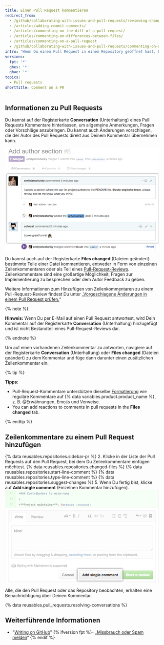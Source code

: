 ```yaml
---
title: Einen Pull Request kommentieren
redirect_from:
  - /github/collaborating-with-issues-and-pull-requests/reviewing-changes-in-pull-requests/commenting-on-a-pull-request
  - /articles/adding-commit-comments/
  - /articles/commenting-on-the-diff-of-a-pull-request/
  - /articles/commenting-on-differences-between-files/
  - /articles/commenting-on-a-pull-request
  - /github/collaborating-with-issues-and-pull-requests/commenting-on-a-pull-request
intro: 'Wenn Du einen Pull Request in einem Repository geöffnet hast, können Mitarbeiter und Teammitglieder den Vergleich der Dateien zwischen den zwei festgelegten Branches kommentieren oder allgemeine Kommentare zum Gesamtprojekt abgeben.'
versions:
  fpt: '*'
  ghes: '*'
  ghae: '*'
topics:
  - Pull requests
shortTitle: Comment on a PR
---
```


## Informationen zu Pull Requests

Du kannst auf der Registerkarte **Conversation** (Unterhaltung) eines Pull Requests Kommentare hinterlassen, um allgemeine Anmerkungen, Fragen oder Vorschläge anzubringen. Du kannst auch Änderungen vorschlagen, die der Autor des Pull Requests direkt aus Deinem Kommentar übernehmen kann.

![Pull-Request-Unterhaltung](/assets/images/help/pull_requests/conversation.png)

Du kannst auch auf der Registerkarte **Files changed** (Dateien geändert) bestimmte Teile einer Datei kommentieren, entweder in Form von einzelnen Zeilenkommentaren oder als Teil eines [Pull-Request-Reviews](/articles/about-pull-request-reviews). Zeilenkommentare sind eine großartige Möglichkeit, Fragen zur Implementierung zu besprechen oder dem Autor Feedback zu geben.

Weitere Informationen zum Hinzufügen von Zeilenkommentaren zu einem Pull-Request-Review findest Du unter „[Vorgeschlagene Änderungen in einem Pull Request prüfen.](/articles/reviewing-proposed-changes-in-a-pull-request)“

{% note %}

**Hinweis:** Wenn Du per E-Mail auf einen Pull Request antwortest, wird Dein Kommentar auf der Registerkarte **Conversation** (Unterhaltung) hinzugefügt und ist nicht Bestandteil eines Pull-Request-Reviews dar.

{% endnote %}

Um auf einen vorhandenen Zeilenkommentar zu antworten, navigiere auf der Registerkarte **Conversation** (Unterhaltung) oder **Files changed** (Dateien geändert) zu dem Kommentar und füge dann darunter einen zusätzlichen Zeilenkommentar ein.

{% tip %}

**Tipps:**
- Pull-Request-Kommentare unterstützen dieselbe [Formatierung](/categories/writing-on-github) wie reguläre Kommentare auf {% data variables.product.product_name %}, z. B. @Erwähnungen, Emojis und Verweise.
- You can add reactions to comments in pull requests in the **Files changed** tab.

{% endtip %}

## Zeilenkommentare zu einem Pull Request hinzufügen

{% data reusables.repositories.sidebar-pr %}
2. Klicke in der Liste der Pull Requests auf den Pull Request, bei dem Du Zeilenkommentare einfügen möchtest.
{% data reusables.repositories.changed-files %}
{% data reusables.repositories.start-line-comment %}
{% data reusables.repositories.type-line-comment %}
{% data reusables.repositories.suggest-changes %}
5. Wenn Du fertig bist, klicke auf **Add single comment** (Einzelnen Kommentar hinzufügen). ![Inline-Kommentarfenster](/assets/images/help/commits/inline-comment.png)

Alle, die den Pull Request oder das Repository beobachten, erhalten eine Benachrichtigung über Deinen Kommentar.

{% data reusables.pull_requests.resolving-conversations %}

## Weiterführende Informationen

- "[Writing on GitHub](/github/writing-on-github)"
{% ifversion fpt %}- „[Missbrauch oder Spam melden](/communities/maintaining-your-safety-on-github/reporting-abuse-or-spam)“
{% endif %}
